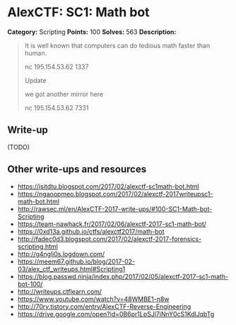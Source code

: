 # AlexCTF: SC1: Math bot

**Category:** Scripting
**Points:** 100
**Solves:** 563
**Description:**

> It is well known that computers can do tedious math faster than human.
>
> nc 195.154.53.62 1337
>
> Update
>
> we got another mirror here
>
> nc 195.154.53.62 7331

## Write-up

(TODO)

## Other write-ups and resources

 * https://isitdtu.blogspot.com/2017/02/alexctf-sc1math-bot.html
 * https://ngaoopmeo.blogspot.com/2017/02/alexctf-2017writeupsc1-math-bot.html
 * http://rawsec.ml/en/AlexCTF-2017-write-ups/#100-SC1-Math-bot-Scripting
 * https://team-nawhack.fr/2017/02/06/alexctf-2017-sc1-math-bot/
 * https://0xd13a.github.io/ctfs/alexctf2017/math-bot
 * http://fadec0d3.blogspot.com/2017/02/alexctf-2017-forensics-scripting.html
 * http://g4ngli0s.logdown.com/
 * https://meem67.github.io/blog/2017-02-03/alex_ctf_writeups.html#Scripting1
 * https://blog.passwd.ninja/index.php/2017/02/05/alexctf-2017-sc1-math-bot-100/
 * http://writeups.ctflearn.com/
 * https://www.youtube.com/watch?v=48WMBE1-n8w
 * http://70ry.tistory.com/entry/AlexCTF-Reverse-Engineering
 * https://drive.google.com/open?id=0B6pr1LpSJl7iNnY0cS1KdlJqbTg
